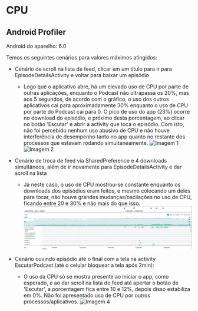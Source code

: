 # CPU

## Android Profiler

Android do aparelho: 6.0

Temos os seguintes cenários para valores máximos atingidos:

+ Cenário de scroll na lista de feed, clicar em um título para ir para EpisodeDetailsActivity e voltar para baixar um episódio
  
  - Logo que o aplicativo abre, há um elevado uso de CPU por parte de outras aplicações, enquanto o Podcast não ultrapassa os 20%, mas aos 5 segundos, de acordo com o gráfico, o uso dos outros aplicativos cai para aproximadamente 30% enquanto o uso de CPU por parte do Podcast cai para 0. O pico de uso do app (23%) ocorre no download do episódio, e próximo desta porcentagem, ao clicar no botão 'Escutar' e abrir a activity que toca o episódio. Com isto, não foi percebido nenhum uso abusivo de CPU e não houve interferência de desempenho tanto no app quanto no restante dos processos que estavam rodando simultaneamente.
  ![Imagem 1](resultados-profiler/cpu-1episódio.jpg)
  ![Imagem 2](resultados-profiler/cpu-1episódio-pico.jpg)

+ Cenário de troca de feed via SharedPreference e 4 downloads simultâneos, além de ir novamente para EpisodeDetailsActivity e dar scroll na lista  
  
  - Já neste caso, o uso de CPU mostrou-se constante enquanto os downloads dos episódios eram feitos, e mesmo colocando um deles para tocar, não houve grandes mudanças/oscilações no uso de CPU, ficando entre 20 e 30% e não mais do que isso. 
  ![Imagem 3](resultados-profiler/cpu-4episodios-trocafeed.jpg)

+ Cenário ouvindo episódio até o final com a tela na activity EscutarPodcast (até o celular bloquear a tela após 2min):   
  - O uso da CPU só se mostra presente ao iniciar o app, como esperado, e ao dar scroll na lista do feed até apertar o botão de 'Escutar', a porcentagem fica entre 10 e 12%, depois disso estabiliza em 0%. Não foi apresentado uso de CPU por outros processos/aplicativos. 
  ![Imagem 4](resultados-profiler/cpu-ouvindo1episódio.jpg)